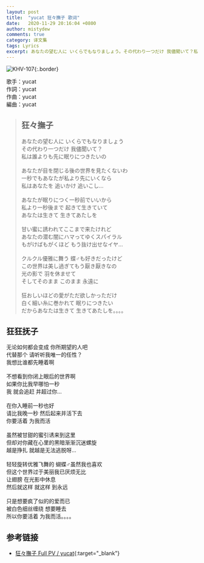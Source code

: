 ```yaml
---
layout: post
title:  "yucat 狂々撫子 歌词"
date:   2020-11-29 20:16:04 +0800
author: mistydew
comments: true
category: 译文集
tags: Lyrics
excerpt: あなたの望む人に いくらでもなりましょう。その代わり一つだけ 我儘聞いて？私は誰よりも先に眠りにつきたいの。
---
```

![KHV-107](https://is3-ssl.mzstatic.com/image/thumb/Music49/v4/23/31/46/233146a1-7885-2b1d-6228-55790165fd5b/source/600x600bb.jpg){:.border}

歌手：yucat<br>
作詞：yucat<br>
作曲：yucat<br>
編曲：yucat

<blockquote class="original">
  <h2>狂々撫子</h2>
  <p>
    あなたの望む人に いくらでもなりましょう<br>
    その代わり一つだけ 我儘聞いて？<br>
    私は誰よりも先に眠りにつきたいの<br>
    <br>
    あなたが目を閉じる後の世界を見たくないわ<br>
    一秒でもあなたが私より先にいくなら<br>
    私はあなたを 追いかけ 追いこし…<br>
    <br>
    あなたが眠りにつく一秒前でいいから<br>
    私より一秒後まで 起きて生きていて<br>
    あなたは生きて 生きてあたしを<br>
    <br>
    甘い蜜に誘われてここまで来たけれど<br>
    あなたの潜む闇にハマってゆくスパイラル<br>
    もがけばもがくほど もう抜け出せなイヤ…<br>
    <br>
    クルクル優雅に舞う 蝶♂︎も好きだったけど<br>
    この世界は美し過ぎてもう厭き厭きなの<br>
    光の影で 羽を休ませて<br>
    そしてそのまま このまま 永遠に<br>
    <br>
    狂おしいほどの愛がただ欲しかっただけ<br>
    白く細い糸に巻かれて 眠りにつきたい<br>
    だからあなたは生きて 生きてあたしを。。。。
  </p>
</blockquote>

<div class="translation">
  <h2>狂狂抚子</h2>
  <p>
    无论如何都会变成 你所期望的人吧<br>
    代替那个 请听听我唯一的任性？<br>
    我想比谁都先睡着啊<br>
    <br>
    不想看到你闭上眼后的世界啊<br>
    如果你比我早哪怕一秒<br>
    我 就会追赶 并超过你…<br>
    <br>
    在你入睡前一秒也好<br>
    请比我晚一秒 然后起来并活下去<br>
    你要活着 为我而活<br>
    <br>
    虽然被甘甜的蜜引诱来到这里<br>
    但却对你藏在心里的黑暗渐渐沉迷螺旋<br>
    越是挣扎 就越是无法逃脱呀…<br>
    <br>
    轻轻旋转优雅飞舞的 蝴蝶♂︎虽然我也喜欢<br>
    但这个世界过于美丽我已厌烦无比<br>
    让翅膀 在光影中休息<br>
    然后就这样 就这样 到永远<br>
    <br>
    只是想要疯了似的的爱而已<br>
    被白色细丝缠绕 想要睡去<br>
    所以你要活着 为我而活。。。。
  </p>
</div>

## 参考链接

* [狂々撫子 Full PV / yucat](https://www.youtube.com/watch?v=4GMdCVFFjYs){:target="_blank"}
